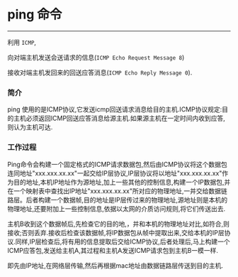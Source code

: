 # ping 命令

---

利用 `ICMP`,

向对端主机发送会送请求的信息(`ICMP Echo Request Message 8`)

接收对端主机发回来的回送应答消息(`ICMP Echo Reply Message 0`).

### 简介

ping 使用的是ICMP协议,它发送icmp回送请求消息给目的主机.ICMP协议规定:目的主机必须返回ICMP回送应答消息给源主机.如果源主机在一定时间内收到应答,则认为主机可达.

### 工作过程

Ping命令会构建一个固定格式的ICMP请求数据包,然后由ICMP协议将这个数据包连同地址"xxx.xxx.xx.xx"一起交给IP层协议,IP层协议将以地址"xxx.xxx.xx.xx"作为目的地址,本机IP地址作为源地址,加上一些其他的控制信息,构建一个IP数据包,并在一个映射表中查找出IP地址"xxx.xxx.xx.xx"所对应的物理地址,一并交给数据链路层。后者构建一个数据帧,目的地址是IP层传过来的物理地址,源地址则是本机的物理地址,还要附加上一些控制信息,依据以太网的介质访问规则,将它们传送出去.

主机B收到这个数据帧后,先检查它的目的地,，并和本机的物理地址对比,如符合,则接收;否则丢弃.接收后检查该数据帧,将IP数据包从帧中提取出来,交给本机的IP层协议.同样,IP层检查后,将有用的信息提取后交给ICMP协议,后者处理后,马上构建一个ICMP应答包,发送给主机A,其过程和主机A发送ICMP请求包到主机B一模一样.

即先由IP地址,在网络层传输,然后再根据mac地址由数据链路层传送到目的主机.